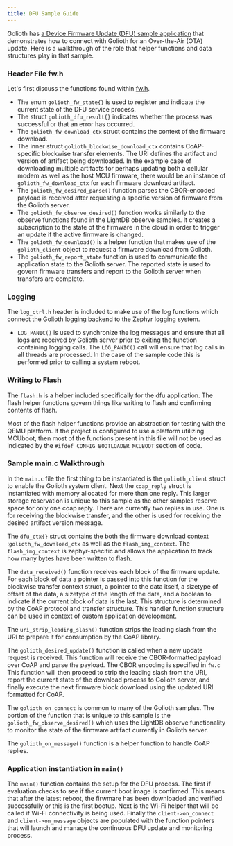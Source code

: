 ```yaml
---
title: DFU Sample Guide
---
```


Golioth has [a Device Firmware Update (DFU) sample application](https://github.com/golioth/zephyr-sdk/tree/main/samples/dfu) that demonstrates how to connect with Golioth for an Over-the-Air (OTA) update. Here is a walkthrough of the role that helper functions and data structures play in that sample.

### Header File fw.h

Let's first discuss the functions found within [fw.h](https://github.com/golioth/zephyr-sdk/blob/main/include/net/golioth/fw.h).

* The enum ```golioth_fw_state{}``` is used to register and indicate the current state of the DFU service process.
* The struct ```golioth_dfu_result{}``` indicates whether the process was successful or that an error has occurred.
* The ```golioth_fw_download_ctx``` struct contains the context of the firmware download.
* The inner struct ```golioth_blockwise_download_ctx``` contains CoAP-specific blockwise transfer elements. The URI defines the artifact and version of artifact being downloaded. In the example case of downloading multiple artifacts for perhaps updating both a cellular modem as well as the host MCU firmware, there would be an instance of ```golioth_fw_download_ctx``` for each firmware download artifact.
* The ```golioth_fw_desired_parse()``` function parses the CBOR-encoded payload is received after requesting a specific version of firmware from the Golioth server.
* The ```golioth_fw_observe_desired()``` function works similarly to the observe functions found in the LightDB observe samples. It creates a subscription to the state of the firmware in the cloud in order to trigger an update if the active firmware is changed.
* The ```golioth_fw_download()``` is a helper function that makes use of the ```golioth_client``` object to request a firmware download from Golioth.
* The ```golioth_fw_report_state``` function is used to communicate the application state to the Golioth server.  The reported state is used to govern firmware transfers and report to the Golioth server when transfers are complete.

### Logging

The ```log_ctrl.h``` header is included to make use of the log functions which connect the Golioth logging backend to the Zephyr logging system.

* ```LOG_PANIC()``` is used to synchronize the log messages and ensure that all logs are received by Golioth server prior to exiting the function containing logging calls.  The ```LOG_PANIC()``` call will ensure that log calls in all threads are processed.  In the case of the sample code this is performed prior to calling a system reboot.

### Writing to Flash

The ```flash.h``` is a helper included specifically for the dfu application. The flash helper functions govern things like writing to flash and confirming contents of flash.

Most of the flash helper functions provide an abstraction for testing with the QEMU platform. If the project is configured to use a platform utilizing MCUboot, then most of the functions present in this file will not be used as indicated by the ```#ifdef CONFIG_BOOTLOADER_MCUBOOT``` section of code.

### Sample main.c Walkthrough

In the ```main.c``` file the first thing to be instantiated is the ```golioth_client``` struct to enable the Golioth system client.  Next the ```coap_reply``` struct is instantiated with memory allocated for more than one reply.  This larger storage reservation is unique to this sample as the other samples reserve space for only one coap reply.  There are currently two replies in use.  One is for receiving the blockwise transfer, and the other is used for receiving the desired artifact version message.

The ```dfu_ctx{}``` struct contains the both the firmware download context :```golioth_fw_download_ctx``` as well as the ```flash_img_context```. The ```flash_img_context``` is zephyr-specific and allows the application to track how many bytes have been written to flash.

The ```data_received()``` function receives each block of the firmware update. For each block of data a pointer is passed into this function for the blockwise transfer context struct, a pointer to the data itself, a sizetype of offset of the data, a sizetype of the length of the data, and a boolean to indicate if the current block of data is the last.  This structure is determined by the CoAP protocol and transfer structure.  This handler function structure can be used in context of custom application development.

The ```uri_strip_leading_slash()``` function strips the leading slash from the URI to prepare it for consumption by the CoAP library.

The ```golioth_desired_update()``` function is called when a new update request is received.  This function will receive the CBOR-formatted payload over CoAP and parse the payload.  The CBOR encoding is specified in ```fw.c``` This function will then proceed to strip the leading slash from the URI, report the current state of the download process to Golioth server, and finally execute the next firmware block download using the updated URI formatted for CoAP.

The ```golioth_on_connect``` is common to many of the Golioth samples.  The portion of the function that is unique to this sample is the ```golioth_fw_observe_desired()``` which uses the LightDB observe functionality to monitor the state of the firmware artifact currently in Golioth server.

The ```golioth_on_message()``` function is a helper function to handle CoAP replies.

### Application instantiation in ```main()```

The ```main()``` function contains the setup for the DFU process.  The first if evaluation checks to see if the current boot image is confirmed.  This means that after the latest reboot, the firwmare has been downloaded and verified successfully or this is the first bootup.  Next is the Wi-Fi helper that will be called if Wi-Fi connectivity is being used. Finally the ```client->on_connect``` and ```client->on_message``` objects are populated with the function pointers that will launch and manage the continuous DFU update and monitoring process.

